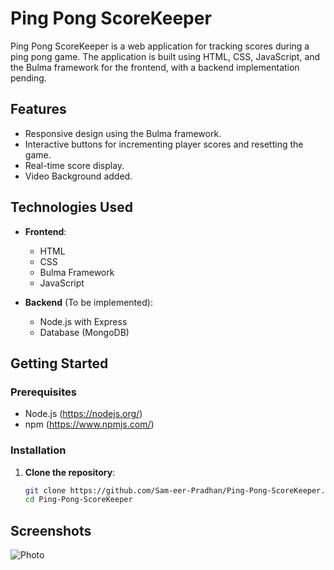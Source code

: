 # Ping Pong ScoreKeeper

Ping Pong ScoreKeeper is a web application for tracking scores during a ping pong game. The application is built using HTML, CSS, JavaScript, and the Bulma framework for the frontend, with a backend implementation pending.

## Features

- Responsive design using the Bulma framework.
- Interactive buttons for incrementing player scores and resetting the game.
- Real-time score display.
- Video Background added.

## Technologies Used

- **Frontend**:
  - HTML
  - CSS
  - Bulma Framework
  - JavaScript

- **Backend** (To be implemented):
  - Node.js with Express 
  - Database (MongoDB)

## Getting Started

### Prerequisites

- Node.js (https://nodejs.org/)
- npm (https://www.npmjs.com/)

### Installation

1. **Clone the repository**:
   ```sh
   git clone https://github.com/Sam-eer-Pradhan/Ping-Pong-ScoreKeeper.git
   cd Ping-Pong-ScoreKeeper

## Screenshots

![Photo](images/screenshot.png)


